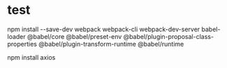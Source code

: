 # test
npm install --save-dev webpack webpack-cli webpack-dev-server babel-loader @babel/core @babel/preset-env @babel/plugin-proposal-class-properties @babel/plugin-transform-runtime @babel/runtime


npm install axios
